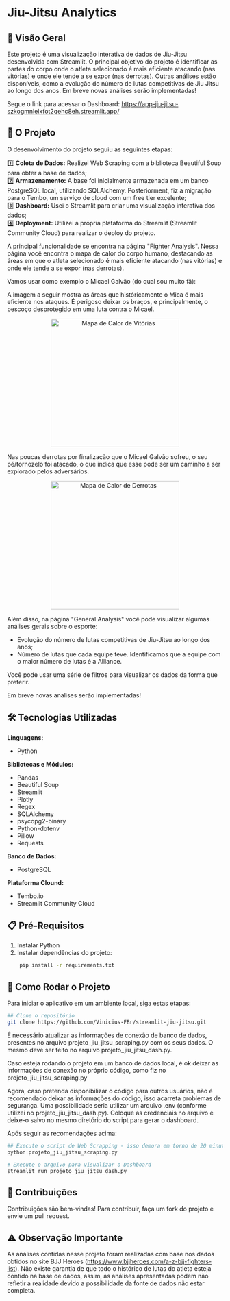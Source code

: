 # Jiu-Jitsu Analytics

## 🥋 Visão Geral

Este projeto é uma visualização interativa de dados de Jiu-Jitsu desenvolvida com Streamlit. O principal objetivo do projeto é identificar as partes do corpo onde o atleta selecionado é mais eficiente atacando (nas vitórias) e onde ele tende a se expor (nas derrotas). Outras análises estão disponíveis, como a evolução do número de lutas competitivas de Jiu Jitsu ao longo dos anos. Em breve novas análises serão implementadas! 

Segue o link para acessar o Dashboard: https://app-jiu-jitsu-szkogmnlelxfot2qehc8eh.streamlit.app/

## 📌 O Projeto

O desenvolvimento do projeto seguiu as seguintes etapas:

1️⃣ **Coleta de Dados:** Realizei Web Scraping com a biblioteca Beautiful Soup para obter a base de dados;  
2️⃣ **Armazenamento:** A base foi inicialmente armazenada em um banco PostgreSQL local, utilizando SQLAlchemy. Posteriorment, fiz a migração para o Tembo, um serviço de cloud com um free tier excelente;  
3️⃣ **Dashboard:** Usei o Streamlit para criar uma visualização interativa dos dados;  
4️⃣ **Deployment:** Utilizei a própria plataforma do Streamlit (Streamlit Community Cloud) para realizar o deploy do projeto. 

A principal funcionalidade se encontra na página "Fighter Analysis". Nessa página você encontra o mapa de calor do corpo humano, destacando as áreas em que o atleta selecionado é mais eficiente atacando (nas vitórias) e onde ele tende a se expor (nas derrotas). 

Vamos usar como exemplo o Micael Galvão (do qual sou muito fã): 

A imagem a seguir mostra as áreas que históricamente o Mica é mais eficiente nos ataques. É perigoso deixar os braços, e principalmente, o pescoço desprotegido em uma luta contra o Micael. 

<p align="center">
  <img src="mica-01.png" alt="Mapa de Calor de Vitórias" width="300">
</p>

Nas poucas derrotas por finalização que o Micael Galvão sofreu, o seu pé/tornozelo foi atacado, o que indica que esse pode ser um caminho a ser explorado pelos adversários. 

<p align="center">
  <img src="mica-02.png" alt="Mapa de Calor de Derrotas" width="300">
</p>

Além disso, na página "General Analysis" você pode visualizar algumas análises gerais sobre o esporte:  
- Evolução do número de lutas competitivas de Jiu-Jitsu ao longo dos anos;
- Número de lutas que cada equipe teve. Identificamos que a equipe com o maior número de lutas é a Alliance.

Você pode usar uma série de filtros para visualizar os dados da forma que preferir. 

Em breve novas analises serão implementadas!

## 🛠️ Tecnologias Utilizadas

**Linguagens:**   
- Python

**Bibliotecas e Módulos:**  
- Pandas
- Beautiful Soup
- Streamlit
- Plotly
- Regex
- SQLAlchemy
- psycopg2-binary
- Python-dotenv
- Pillow
- Requests

**Banco de Dados:**   
- PostgreSQL

**Plataforma Clound:**  
- Tembo.io  
- Streamlit Community Cloud

## 📋 Pré-Requisitos  
1. Instalar Python  
2. Instalar dependências do projeto:  

```bash
    pip install -r requirements.txt
```

## 🚀 Como Rodar o Projeto
Para iniciar o aplicativo em um ambiente local, siga estas etapas:

```bash  
## Clone o repositório  
git clone https://github.com/Vinicius-FBr/streamlit-jiu-jitsu.git
```

É necessário atualizar as informações de conexão de banco de dados, presentes no arquivo projeto_jiu_jitsu_scraping.py com os seus dados. O mesmo deve ser feito no arquivo projeto_jiu_jitsu_dash.py. 

Caso esteja rodando o projeto em um banco de dados local, é ok deixar as informações de conexão no próprio código, como fiz no projeto_jiu_jitsu_scraping.py

Agora, caso pretenda disponibilizar o código para outros usuários, não é recomendado deixar as informações do código, isso acarreta problemas de segurança. Uma possibilidade seria utilizar um arquivo .env (conforme utilizei no projeto_jiu_jitsu_dash.py). Coloque as credenciais no arquivo e deixe-o salvo no mesmo diretório do script para gerar o dashboard. 

Após seguir as recomendações acima:

```bash
## Execute o script de Web Scrapping - isso demora em torno de 20 minutos  
python projeto_jiu_jitsu_scraping.py

# Execute o arquivo para visualizar o Dashboard
streamlit run projeto_jiu_jitsu_dash.py
```

## 🤝 Contribuições
Contribuições são bem-vindas! Para contribuir, faça um fork do projeto e envie um pull request.

## ⚠️ Observação Importante  
As análises contidas nesse projeto foram realizadas com base nos dados obtidos no site BJJ Heroes (https://www.bjjheroes.com/a-z-bjj-fighters-list). Não existe garantia de que todo o histórico de lutas do atleta esteja contido na base de dados, assim, as análises apresentadas podem não refletir a realidade devido a possibilidade da fonte de dados não estar completa. 

